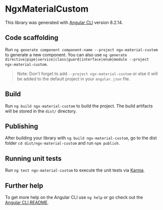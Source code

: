 # NgxMaterialCustom

This library was generated with [Angular CLI](https://github.com/angular/angular-cli) version 8.2.14.

## Code scaffolding

Run `ng generate component component-name --project ngx-material-custom` to generate a new component. You can also use `ng generate directive|pipe|service|class|guard|interface|enum|module --project ngx-material-custom`.
> Note: Don't forget to add `--project ngx-material-custom` or else it will be added to the default project in your `angular.json` file. 

## Build

Run `ng build ngx-material-custom` to build the project. The build artifacts will be stored in the `dist/` directory.

## Publishing

After building your library with `ng build ngx-material-custom`, go to the dist folder `cd dist/ngx-material-custom` and run `npm publish`.

## Running unit tests

Run `ng test ngx-material-custom` to execute the unit tests via [Karma](https://karma-runner.github.io).

## Further help

To get more help on the Angular CLI use `ng help` or go check out the [Angular CLI README](https://github.com/angular/angular-cli/blob/master/README.md).
